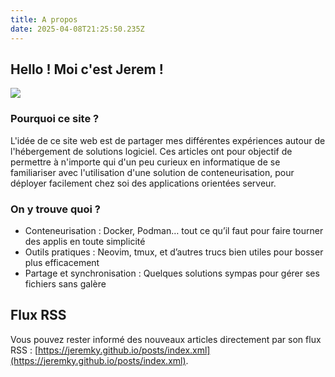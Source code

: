 ```yaml
---
title: A propos
date: 2025-04-08T21:25:50.235Z
---
```


## Hello ! Moi c'est Jerem !

![](/img/avatar-small.png)

### Pourquoi ce site ?

L'idée de ce site web est de partager mes différentes expériences autour de l'hébergement de solutions logiciel. Ces articles ont pour objectif de permettre à n'importe qui d'un peu curieux en informatique de se familiariser avec l'utilisation d'une solution de conteneurisation, pour déployer facilement chez soi des applications orientées serveur.

### On y trouve quoi ?

- Conteneurisation : Docker, Podman… tout ce qu’il faut pour faire tourner des applis en toute simplicité
- Outils pratiques : Neovim, tmux, et d’autres trucs bien utiles pour bosser plus efficacement
- Partage et synchronisation : Quelques solutions sympas pour gérer ses fichiers sans galère

## Flux RSS

Vous pouvez rester informé des nouveaux articles directement par son flux RSS : [https://jeremky.github.io/posts/index.xml](https://jeremky.github.io/posts/index.xml).
